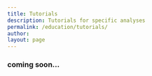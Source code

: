 ```yaml
---
title: Tutorials
description: Tutorials for specific analyses
permalink: /education/tutorials/
author:
layout: page
---
```


### coming soon...

<!--
## Getting started material for authors.
(please remove after writing the article)

* For examples of formatting in markdown see [this page](/theme/)
* To add photos
  1. place them in the `/assets/img/` directory
  2. place them on the page using this tag:

  ```markdown
  ![](/assets/img/example_pic.jpg)
  ```

## Page specific instructions

Write about the trainings that have been done. these include:

* https://usda-ars-gbru.github.io/Microbiome-workshop/

Others?

Link to instruction for developing a workshop?
-->
